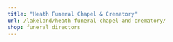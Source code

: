 ```yaml
---
title: "Heath Funeral Chapel & Crematory"
url: /lakeland/heath-funeral-chapel-and-crematory/
shop: funeral directors
---
```

